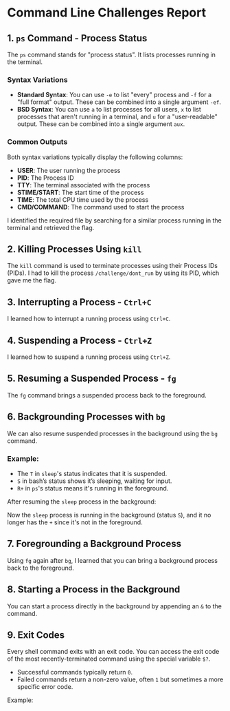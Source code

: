 # Command Line Challenges Report

## 1. `ps` Command - Process Status
The `ps` command stands for "process status". It lists processes running in the terminal.

### Syntax Variations
- **Standard Syntax**: You can use `-e` to list "every" process and `-f` for a "full format" output. These can be combined into a single argument `-ef`.
- **BSD Syntax**: You can use `a` to list processes for all users, `x` to list processes that aren't running in a terminal, and `u` for a "user-readable" output. These can be combined into a single argument `aux`.

### Common Outputs
Both syntax variations typically display the following columns:
- **USER**: The user running the process
- **PID**: The Process ID
- **TTY**: The terminal associated with the process
- **STIME/START**: The start time of the process
- **TIME**: The total CPU time used by the process
- **CMD/COMMAND**: The command used to start the process

I identified the required file by searching for a similar process running in the terminal and retrieved the flag.

## 2. Killing Processes Using `kill`
The `kill` command is used to terminate processes using their Process IDs (PIDs). I had to kill the process `/challenge/dont_run` by using its PID, which gave me the flag.

## 3. Interrupting a Process - `Ctrl+C`
I learned how to interrupt a running process using `Ctrl+C`.

## 4. Suspending a Process - `Ctrl+Z`
I learned how to suspend a running process using `Ctrl+Z`.

## 5. Resuming a Suspended Process - `fg`
The `fg` command brings a suspended process back to the foreground.

## 6. Backgrounding Processes with `bg`
We can also resume suspended processes in the background using the `bg` command.

### Example:

- The `T` in `sleep`'s status indicates that it is suspended.
- `S` in bash’s status shows it’s sleeping, waiting for input.
- `R+` in `ps`'s status means it's running in the foreground.

After resuming the `sleep` process in the background:

Now the `sleep` process is running in the background (status `S`), and it no longer has the `+` since it's not in the foreground.

## 7. Foregrounding a Background Process
Using `fg` again after `bg`, I learned that you can bring a background process back to the foreground.

## 8. Starting a Process in the Background
You can start a process directly in the background by appending an `&` to the command.

## 9. Exit Codes
Every shell command exits with an exit code. You can access the exit code of the most recently-terminated command using the special variable `$?`. 

- Successful commands typically return `0`.
- Failed commands return a non-zero value, often `1` but sometimes a more specific error code.

Example:
